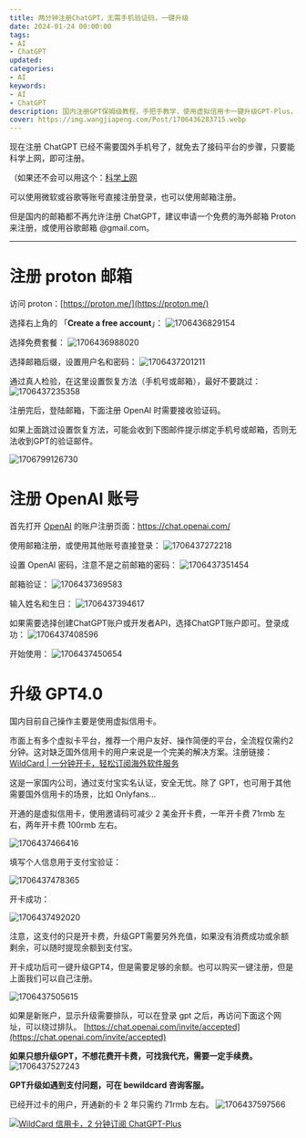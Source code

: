 ```yaml
---
title: 两分钟注册ChatGPT，无需手机验证码，一键升级
date: 2024-01-24 00:00:00
tags: 
- AI
- ChatGPT
updated:
categories:
- AI
keywords:
- AI
- ChatGPT
description: 国内注册GPT保姆级教程，手把手教学，使用虚拟信用卡一键升级GPT-Plus，也可用于Onlyfans等场景，GPT升级可代充
cover: https://img.wangjiapeng.com/Post/1706436283715.webp
---
```


现在注册 ChatGPT 已经不需要国外手机号了，就免去了接码平台的步骤，只要能科学上网，即可注册。

（如果还不会可以用这个：[科学上网](https://order.yizhihongxing.org/aff.php?aff=18790)

可以使用微软或谷歌等账号直接注册登录，也可以使用邮箱注册。

但是国内的邮箱都不再允许注册 ChatGPT，建议申请一个免费的海外邮箱 Proton 来注册，或使用谷歌邮箱 @gmail.com。

---

# 注册 proton 邮箱

访问 proton：[https://proton.me/](https://proton.me/)

选择右上角的 「**Create a free account**」：
![1706436829154](https://img.wangjiapeng.com/Post/1706436829154.webp)

选择免费套餐：
![1706436988020](https://img.wangjiapeng.com/Post/1706436988020.webp)

选择邮箱后缀，设置用户名和密码：
![1706437201211](https://img.wangjiapeng.com/Post/1706437201211.webp)

通过真人检验，在这里设置恢复方法（手机号或邮箱），最好不要跳过：
![1706437235358](https://img.wangjiapeng.com/Post/1706437235358.webp)

注册完后，登陆邮箱，下面注册 OpenAI 时需要接收验证码。

如果上面跳过设置恢复方法，可能会收到下图邮件提示绑定手机号或邮箱，否则无法收到GPT的验证邮件。

![1706799126730](https://img.wangjiapeng.com/Post/1706799126730.webp)

# 注册 OpenAI 账号

首先打开 [OpenAI](https://chat.openai.com/) 的账户注册页面：https://chat.openai.com/

使用邮箱注册，或使用其他账号直接登录：
![1706437272218](https://img.wangjiapeng.com/Post/1706437272218.webp)

设置 OpenAI 密码，注意不是之前邮箱的密码：
![1706437351454](https://img.wangjiapeng.com/Post/1706437351454.webp)

邮箱验证：
![1706437369583](https://img.wangjiapeng.com/Post/1706437369583.webp)

输入姓名和生日：
![1706437394617](https://img.wangjiapeng.com/Post/1706437394617.webp)

如果需要选择创建ChatGPT账户或开发者API，选择ChatGPT账户即可。登录成功：
![1706437408596](https://img.wangjiapeng.com/Post/1706437408596.webp)

开始使用：
![1706437450654](https://img.wangjiapeng.com/Post/1706437450654.webp)


# 升级 GPT4.0

国内目前自己操作主要是使用虚拟信用卡。

市面上有多个虚拟卡平台，推荐一个用户友好、操作简便的平台，全流程仅需约2分钟。这对缺乏国外信用卡的用户来说是一个完美的解决方案。注册链接：[WildCard | 一分钟开卡，轻松订阅海外软件服务](https://bewildcard.com/i/AI666)

这是一家国内公司，通过支付宝实名认证，安全无忧。除了 GPT，也可用于其他需要国外信用卡的场景，比如 Onlyfans...

开通的是虚拟信用卡，使用邀请码可减少 2 美金开卡费，一年开卡费 71rmb 左右，两年开卡费 100rmb 左右。

![1706437466416](https://img.wangjiapeng.com/Post/1706437466416.webp)

填写个人信息用于支付宝验证：

![1706437478365](https://img.wangjiapeng.com/Post/1706437478365.webp)

开卡成功：

![1706437492020](https://img.wangjiapeng.com/Post/1706437492020.webp)

注意，这支付的只是开卡费，升级GPT需要另外充值，如果没有消费成功或余额剩余，可以随时提现余额到支付宝。

开卡成功后可一键升级GPT4，但是需要足够的余额。也可以购买一键注册，但是上面我们可以自己注册。

![1706437505615](https://img.wangjiapeng.com/Post/1706437505615.webp)

如果是新账户，显示升级需要排队，可以在登录 gpt 之后，再访问下面这个网址，可以绕过排队。
[https://chat.openai.com/invite/accepted](https://chat.openai.com/invite/accepted)

**如果只想升级GPT，不想花费开卡费，可找我代充，需要一定手续费。**
![1706437527243](https://img.wangjiapeng.com/Post/1706437527243.webp)

**GPT升级如遇到支付问题，可在 bewildcard 咨询客服。**

已经开过卡的用户，开通新的卡 2 年只需约 71rmb 左右。
![1706437597566](https://img.wangjiapeng.com/Post/1706437597566.webp)

[![WildCard 信用卡，2 分钟订阅 ChatGPT-Plus](https://img.wangjiapeng.com/Post/1706437617058.webp)](https://bewildcard.com/i/AI666)